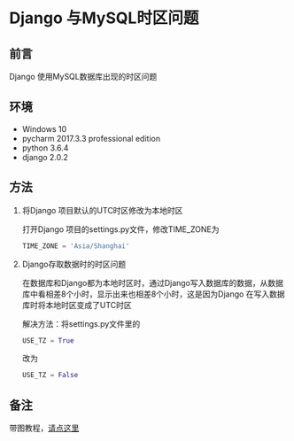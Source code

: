 # Django 与MySQL时区问题

## 前言

Django 使用MySQL数据库出现的时区问题

## 环境

- Windows 10
- pycharm 2017.3.3 professional edition
- python 3.6.4
- django 2.0.2

## 方法

1. 将Django 项目默认的UTC时区修改为本地时区

    打开Django 项目的settings.py文件，修改TIME_ZONE为
    ```python
    TIME_ZONE = 'Asia/Shanghai'
    ```

2. Django存取数据时的时区问题

    在数据库和Django都为本地时区时，通过Django写入数据库的数据，从数据库中看相差8个小时，显示出来也相差8个小时，这是因为Django 在写入数据库时将本地时区变成了UTC时区

    解决方法：将settings.py文件里的
    ```python
    USE_TZ = True
    ```
    改为
    ```python
    USE_TZ = False
    ```

## 备注

带图教程，[请点这里](https://blog.csdn.net/mildddd/article/details/79800860)
